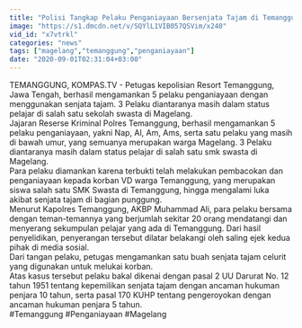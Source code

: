 ```yaml
---
title: "Polisi Tangkap Pelaku Penganiayaan Bersenjata Tajam di Temanggung"
image: "https://s1.dmcdn.net/v/SQYlL1VIB057QSVim/x240"
vid_id: "x7vtrkl"
categories: "news"
tags: ["magelang","temanggung","penganiayaan"]
date: "2020-09-01T02:31:04+03:00"
---
```

TEMANGGUNG, KOMPAS.TV - Petugas kepolisian Resort Temanggung, Jawa Tengah, berhasil mengamankan 5 pelaku penganiayaan dengan menggunakan senjata tajam. 3 Pelaku diantaranya masih dalam status pelajar di salah satu sekolah swasta di Magelang.   <br>Jajaran Reserse Kriminal Polres Temanggung, berhasil mengamankan 5 pelaku penganiayaan, yakni Nap, Al, Am, Ams, serta satu pelaku yang masih di bawah umur, yang semuanya merupakan warga Magelang. 3 Pelaku diantaranya masih dalam status pelajar di salah satu smk swasta di Magelang.   <br>Para pelaku diamankan karena terbukti telah melakukan pembacokan dan penganiayaan kepada korban VD warga Temanggung, yang merupakan siswa salah satu SMK Swasta di Temanggung, hingga mengalami luka akibat senjata tajam di bagian punggung.   <br>Menurut Kapolres Temanggung, AKBP Muhammad Ali, para pelaku bersama dengan teman-temannya yang berjumlah sekitar 20 orang mendatangi dan menyerang sekumpulan pelajar yang ada di Temanggung. Dari hasil penyelidikan, penyerangan tersebut dilatar belakangi oleh saling ejek kedua pihak di media sosial.   <br>Dari tangan pelaku, petugas mengamankan satu buah senjata tajam celurit yang digunakan untuk melukai korban.   <br>Atas kasus tersebut pelaku bakal dikenai dengan pasal 2 UU Darurat No. 12 tahun 1951 tentang kepemilikan senjata tajam dengan ancaman hukuman penjara 10 tahun, serta pasal 170 KUHP tentang pengeroyokan dengan ancaman hukuman penjara 5 tahun.   <br>#Temanggung #Penganiayaan #Magelang   <br>
